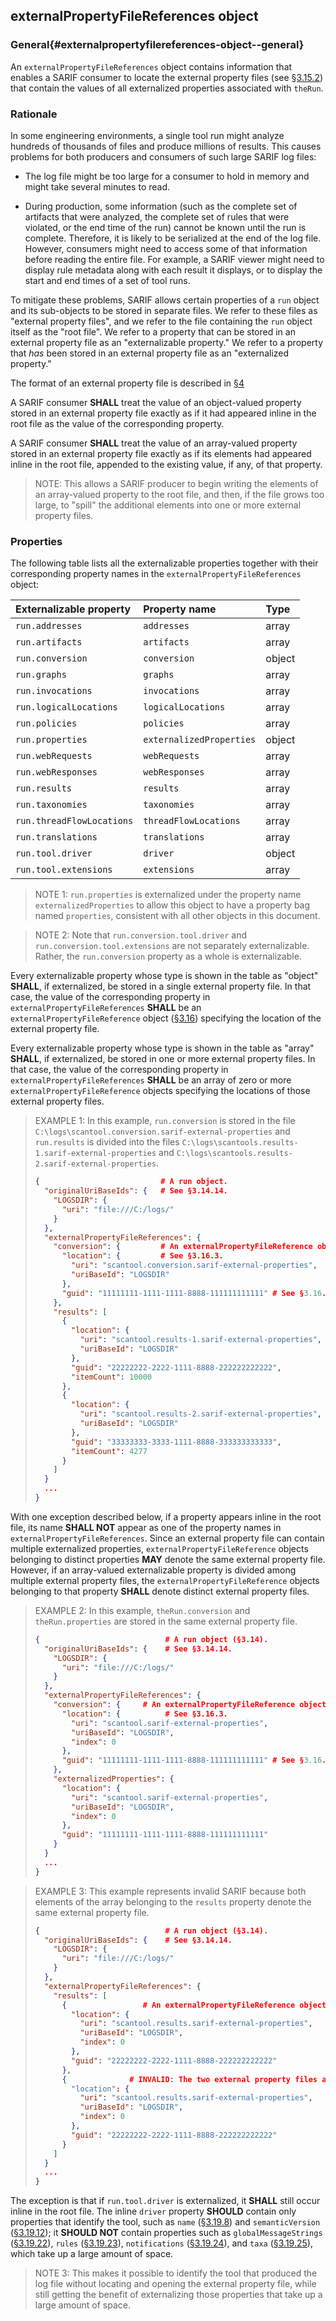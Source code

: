 ## externalPropertyFileReferences object

### General{#externalpropertyfilereferences-object--general}

An `externalPropertyFileReferences` object contains information that enables a SARIF consumer to locate the external property files (see [§3.15.2](#rationale)) that contain the values of all externalized properties associated with `theRun`.

### Rationale

In some engineering environments, a single tool run might analyze hundreds of thousands of files and produce millions of results. This causes problems for both producers and consumers of such large SARIF log files:

- The log file might be too large for a consumer to hold in memory and might take several minutes to read.

- During production, some information (such as the complete set of artifacts that were analyzed, the complete set of rules that were violated, or the end time of the run) cannot be known until the run is complete. Therefore, it is likely to be serialized at the end of the log file. However, consumers might need to access some of that information before reading the entire file. For example, a SARIF viewer might need to display rule metadata along with each result it displays, or to display the start and end times of a set of tool runs.

To mitigate these problems, SARIF allows certain properties of a `run` object and its sub-objects to be stored in separate files. We refer to these files as "external property files", and we refer to the file containing the `run` object itself as the "root file". We refer to a property that can be stored in an external property file as an "externalizable property." We refer to a property that *has* been stored in an external property file as an "externalized property."

The format of an external property file is described in [§4](#external-property-file-format)

A SARIF consumer **SHALL** treat the value of an object-valued property stored in an external property file exactly as if it had appeared inline in the root file as the value of the corresponding property.

A SARIF consumer **SHALL** treat the value of an array-valued property stored in an external property file exactly as if its elements had appeared inline in the root file, appended to the existing value, if any, of that property.

> NOTE: This allows a SARIF producer to begin writing the elements of an array-valued property to the root file, and then, if the file grows too large, to "spill" the additional elements into one or more external property files.

### Properties

The following table lists all the externalizable properties together with their corresponding property names in the `externalPropertyFileReferences` object:

| Externalizable property   | Property name            | Type   |
|:--------------------------|:-------------------------|:-------|
| `run.addresses`           | `addresses`              | array  |
| `run.artifacts`           | `artifacts`              | array  |
| `run.conversion`          | `conversion`             | object |
| `run.graphs`              | `graphs`                 | array  |
| `run.invocations`         | `invocations`            | array  |
| `run.logicalLocations`    | `logicalLocations`       | array  |
| `run.policies`            | `policies`               | array  |
| `run.properties`          | `externalizedProperties` | object |
| `run.webRequests`         | `webRequests`            | array  |
| `run.webResponses`        | `webResponses`           | array  |
| `run.results`             | `results`                | array  |
| `run.taxonomies`          | `taxonomies`             | array  |
| `run.threadFlowLocations` | `threadFlowLocations`    | array  |
| `run.translations`        | `translations`           | array  |
| `run.tool.driver`         | `driver`                 | object |
| `run.tool.extensions`     | `extensions`             | array  |

> NOTE 1: `run.properties` is externalized under the property name `externalizedProperties` to allow this object to have a property bag named `properties`, consistent with all other objects in this document.

> NOTE 2: Note that `run.conversion.tool.driver` and `run.conversion.tool.extensions` are not separately externalizable. Rather, the `run.conversion` property as a whole is externalizable.

Every externalizable property whose type is shown in the table as "object" **SHALL**, if externalized, be stored in a single external property file. In that case, the value of the corresponding property in `externalPropertyFileReferences` **SHALL** be an `externalPropertyFileReference` object ([§3.16](#externalpropertyfilereference-object)) specifying the location of the external property file.

Every externalizable property whose type is shown in the table as "array" **SHALL**, if externalized, be stored in one or more external property files. In that case, the value of the corresponding property in `externalPropertyFileReferences` **SHALL** be an array of zero or more `externalPropertyFileReference` objects specifying the locations of those external property files.

> EXAMPLE 1: In this example, `run.conversion` is stored in the file `C:\logs\scantool.conversion.sarif-external-properties` and `run.results` is divided into the files `C:\logs\scantools.results-1.sarif-external-properties` and `C:\logs\scantools.results-2.sarif-external-properties`.
> 
> ```json
> {                           # A run object.
>   "originalUriBaseIds": {   # See §3.14.14.
>     "LOGSDIR": {
>       "uri": "file:///C:/logs/"
>     }
>   },
>   "externalPropertyFileReferences": {
>     "conversion": {         # An externalPropertyFileReference object (§3.16).
>       "location": {         # See §3.16.3.
>         "uri": "scantool.conversion.sarif-external-properties",
>         "uriBaseId": "LOGSDIR"
>       },
>       "guid": "11111111-1111-1111-8888-111111111111" # See §3.16.4.
>     },
>     "results": [
>       {
>         "location": {
>           "uri": "scantool.results-1.sarif-external-properties",
>           "uriBaseId": "LOGSDIR"
>         },
>         "guid": "22222222-2222-1111-8888-222222222222",
>         "itemCount": 10000
>       },
>       {
>         "location": {
>           "uri": "scantool.results-2.sarif-external-properties",
>           "uriBaseId": "LOGSDIR"
>         },
>         "guid": "33333333-3333-1111-8888-333333333333",
>         "itemCount": 4277
>       }
>     ]
>   }
>   ...
> }
> ```

With one exception described below, if a property appears inline in the root file, its name **SHALL NOT** appear as one of the property names in `externalPropertyFileReferences`. Since an external property file can contain multiple externalized properties, `externalPropertyFileReference` objects belonging to distinct properties **MAY** denote the same external property file. However, if an array-valued externalizable property is divided among multiple external property files, the `externalPropertyFileReference` objects belonging to that property **SHALL** denote distinct external property files.

> EXAMPLE 2: In this example, `theRun.conversion` and `theRun.properties` are stored in the same external property file.
> 
> ```json
> {                            # A run object (§3.14).
>   "originalUriBaseIds": {    # See §3.14.14.
>     "LOGSDIR": {
>       "uri": "file:///C:/logs/"
>     }
>   },
>   "externalPropertyFileReferences": {
>     "conversion": {     # An externalPropertyFileReference object (see §3.16).
>       "location": {          # See §3.16.3.
>         "uri": "scantool.sarif-external-properties",
>         "uriBaseId": "LOGSDIR",
>         "index": 0
>       },
>       "guid": "11111111-1111-1111-8888-111111111111" # See §3.16.4.
>     },
>     "externalizedProperties": {
>       "location": {
>         "uri": "scantool.sarif-external-properties",
>         "uriBaseId": "LOGSDIR",
>         "index": 0
>       },
>       "guid": "11111111-1111-1111-8888-111111111111"
>     }
>   }
>   ...
> }
> ```

> EXAMPLE 3: This example represents invalid SARIF because both elements of the array belonging to the `results` property denote the same external property file.
> 
> ```json
> {                            # A run object (§3.14).
>   "originalUriBaseIds": {    # See §3.14.14.
>     "LOGSDIR": {
>       "uri": "file:///C:/logs/"
>     }
>   },
>   "externalPropertyFileReferences": {
>     "results": [
>       {                 # An externalPropertyFileReference object (see §3.16).
>         "location": {
>           "uri": "scantool.results.sarif-external-properties",
>           "uriBaseId": "LOGSDIR",
>           "index": 0
>         },
>         "guid": "22222222-2222-1111-8888-222222222222"
>       },
>       {              # INVALID: The two external property files are the same.
>         "location": {
>           "uri": "scantool.results.sarif-external-properties",
>           "uriBaseId": "LOGSDIR",
>           "index": 0
>         },
>         "guid": "22222222-2222-1111-8888-222222222222"
>       }
>     ]
>   }
>   ...
> }
> ```

The exception is that if `run.tool.driver` is externalized, it **SHALL** still occur inline in the root file. The inline `driver` property **SHOULD** contain only properties that identify the tool, such as `name` ([§3.19.8](#toolcomponent-object--name-property)) and `semanticVersion` ([§3.19.12](#semanticversion-property)); it **SHOULD NOT** contain properties such as `globalMessageStrings` ([§3.19.22](#globalmessagestrings-property)), `rules` ([§3.19.23](#rules-property)), `notifications` ([§3.19.24](#notifications-property)), and `taxa` ([§3.19.25](#toolcomponent-object--taxa-property)), which take up a large amount of space.

> NOTE 3: This makes it possible to identify the tool that produced the log file without locating and opening the external property file, while still getting the benefit of externalizing those properties that take up a large amount of space.
